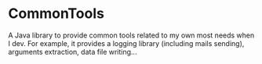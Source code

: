 # CommonTools
A Java library to provide common tools related to my own most needs when I dev. For example, it provides a logging library (including mails sending), arguments extraction, data file writing...
